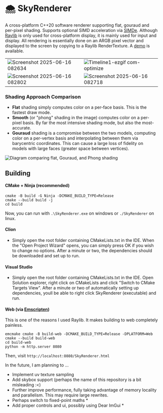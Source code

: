 # 🌨️ SkyRenderer

A cross-platform C++20 software renderer supporting flat, gouraud and per-pixel shading.
Supports optional SIMD acceleration via [SIMDe](https://github.com/simd-everywhere/simde).
Although [Raylib](https://github.com/raysan5/raylib) is only used for cross-platform display, it is mainly used for input and display. All rendering is essentially done on an ARGB pixel vector and displayed to the screen by copying to a Raylib RenderTexture.
A [demo](https://www.edem.ca/projects/SkyRenderer) is available.

|  |  |
|----------|----------|
| ![Screenshot 2025-06-16 082634](https://github.com/user-attachments/assets/a31777b3-e8a3-4574-af61-d02de81562c0) | ![Timeline1-ezgif com-optimize](https://github.com/user-attachments/assets/479a9d79-7832-4869-a2c0-b36865101407)  |
| ![Screenshot 2025-06-16 082802](https://github.com/user-attachments/assets/d5600c83-a846-4675-ab94-c6f0751c176c) | ![Screenshot 2025-06-16 082718](https://github.com/user-attachments/assets/44ec3f04-e51c-4dcb-ad7e-66ca6b394c3c)  |

### Shading Approach Comparison
- **Flat** shading simply computes color on a per-face basis. This is the fastest draw mode.
- **Smooth** (or "phong" shading in the image) computes color on a per-pixel basis. By far the most intensive shading mode, but also the most-accurate.
- **Gouraud** shading is a compromise between the two models, computing color on a per-vertex basis and interpolating between them via barycentric coordinates. This can cause a large loss of fidelity on models with large faces (greater space between vertices).

![Diagram comparing flat, Gouraud, and Phong shading](https://adambadke.com/wp-content/uploads/2017/07/allShading.jpg)

## Building

#### CMake + Ninja (recommended)
```
cmake -B build -G Ninja -DCMAKE_BUILD_TYPE=Release
cmake --build build -j
cd build
```
Now, you can run with `.\SkyRenderer.exe` on windows or `./SkyRenderer` on linux.

#### Clion
- Simply open the root folder containing CMakeLists.txt in the IDE. When the "Open Project Wizard" opens, you can simply press OK if you wish to change no options. After a minute or two, the dependencies should be downloaded and set up to run.

#### Visual Studio
- Simply open the root folder containing CMakeLists.txt in the IDE. Open Solution explorer, right click on CMakeLists and click "Switch to CMake Targets View". After a minute or two of automatically setting up dependencies, youll be able to right click SkyRenderer (executable) and run.

#### Web (via [Emscripten](https://emscripten.org/))
This is one of the reasons I used Raylib. It makes building to web completely painless.
```
emcmake cmake -B build-web -DCMAKE_BUILD_TYPE=Release -DPLATFORM=Web
cmake --build build-web
cd build-web
python -m http.server 8080
```
Then, visit `http://localhost:8080/SkyRenderer.html`

In the future, I am planning to ...
- Implement uv texture sampling
- Add skybox support (perhaps the name of this repository is a bit misleading :<)
- Further improve performance, fully taking advantage of memory locality and parallelism. This may require large rewrites.
- Perhaps switch to fixed-point maths *
- Add proper controls and ui, possibly using Dear ImGui *
